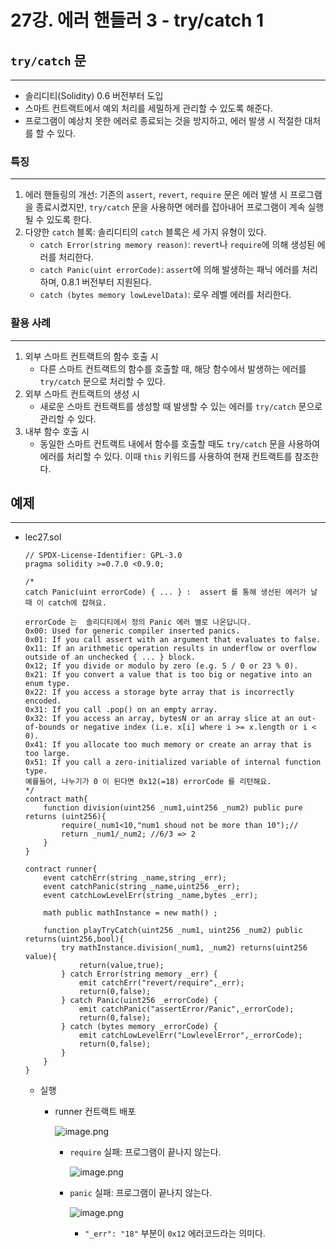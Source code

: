 # 27강. 에러 핸들러 3 - try/catch 1

## `try/catch` 문

---

- 솔리디티(Solidity) 0.6 버전부터 도입
- 스마트 컨트랙트에서 예외 처리를 세밀하게 관리할 수 있도록 해준다.
- 프로그램이 예상치 못한 에러로 종료되는 것을 방지하고, 에러 발생 시 적절한 대처를 할 수 있다.

### 특징

---

1. 에러 핸들링의 개선: 기존의 `assert`, `revert`, `require` 문은 에러 발생 시 프로그램을 종료시켰지만, `try/catch` 문을 사용하면 에러를 잡아내어 프로그램이 계속 실행될 수 있도록 한다.
2. 다양한 `catch` 블록: 솔리디티의 `catch` 블록은 세 가지 유형이 있다.
    - `catch Error(string memory reason)`: `revert`나 `require`에 의해 생성된 에러를 처리한다.
    - `catch Panic(uint errorCode)`: `assert`에 의해 발생하는 패닉 에러를 처리하며, 0.8.1 버전부터 지원된다.
    - `catch (bytes memory lowLevelData)`: 로우 레벨 에러를 처리한다.

### 활용 사례

---

1. 외부 스마트 컨트랙트의 함수 호출 시
    - 다른 스마트 컨트랙트의 함수를 호출할 때, 해당 함수에서 발생하는 에러를 `try/catch` 문으로 처리할 수 있다.
2. 외부 스마트 컨트랙트의 생성 시
    - 새로운 스마트 컨트랙트를 생성할 때 발생할 수 있는 에러를 `try/catch` 문으로 관리할 수 있다.
3. 내부 함수 호출 시
    - 동일한 스마트 컨트랙트 내에서 함수를 호출할 때도 `try/catch` 문을 사용하여 에러를 처리할 수 있다. 이때 `this` 키워드를 사용하여 현재 컨트랙트를 참조한다.

## 예제

---

- lec27.sol
    
    ```solidity
    // SPDX-License-Identifier: GPL-3.0
    pragma solidity >=0.7.0 <0.9.0;
            
    /*
    catch Panic(uint errorCode) { ... } :  assert 를 통해 생선된 에러가 날 때 이 catch에 잡혀요. 
    
    errorCode 는  솔리디티에서 정의 Panic 에러 별로 나온답니다. 
    0x00: Used for generic compiler inserted panics.
    0x01: If you call assert with an argument that evaluates to false.
    0x11: If an arithmetic operation results in underflow or overflow outside of an unchecked { ... } block.
    0x12; If you divide or modulo by zero (e.g. 5 / 0 or 23 % 0).
    0x21: If you convert a value that is too big or negative into an enum type.
    0x22: If you access a storage byte array that is incorrectly encoded.
    0x31: If you call .pop() on an empty array.
    0x32: If you access an array, bytesN or an array slice at an out-of-bounds or negative index (i.e. x[i] where i >= x.length or i < 0).
    0x41: If you allocate too much memory or create an array that is too large.
    0x51: If you call a zero-initialized variable of internal function type.
    예를들어, 나누기가 0 이 된다면 0x12(=18) errorCode 를 리턴해요.
    */
    contract math{    
        function division(uint256 _num1,uint256 _num2) public pure returns (uint256){
            require(_num1<10,"num1 shoud not be more than 10");//
            return _num1/_num2; //6/3 => 2
        }
    }
    
    contract runner{
        event catchErr(string _name,string _err);
        event catchPanic(string _name,uint256 _err);
        event catchLowLevelErr(string _name,bytes _err);
        
        math public mathInstance = new math() ;
        
        function playTryCatch(uint256 _num1, uint256 _num2) public returns(uint256,bool){
            try mathInstance.division(_num1, _num2) returns(uint256 value){
                return(value,true);
            } catch Error(string memory _err) {
                emit catchErr("revert/require",_err);
                return(0,false);
            } catch Panic(uint256 _errorCode) {
                emit catchPanic("assertError/Panic",_errorCode);
                return(0,false);
            } catch (bytes memory _errorCode) {
                emit catchLowLevelErr("LowlevelError",_errorCode);
                return(0,false);
            }
        } 
    }
    ```
    
    - 실행
        - runner 컨트랙트 배포
            
            ![image.png](27%E1%84%80%E1%85%A1%E1%86%BC%20%E1%84%8B%E1%85%A6%E1%84%85%E1%85%A5%20%E1%84%92%E1%85%A2%E1%86%AB%E1%84%83%E1%85%B3%E1%86%AF%E1%84%85%E1%85%A5%203%20-%20try%20catch%201%201c7b5a48de44808fb966f886186366f5/image.png)
            
            - `require` 실패: 프로그램이 끝나지 않는다.
                
                ![image.png](27%E1%84%80%E1%85%A1%E1%86%BC%20%E1%84%8B%E1%85%A6%E1%84%85%E1%85%A5%20%E1%84%92%E1%85%A2%E1%86%AB%E1%84%83%E1%85%B3%E1%86%AF%E1%84%85%E1%85%A5%203%20-%20try%20catch%201%201c7b5a48de44808fb966f886186366f5/image%201.png)
                
            - `panic` 실패: 프로그램이 끝나지 않는다.
                
                ![image.png](27%E1%84%80%E1%85%A1%E1%86%BC%20%E1%84%8B%E1%85%A6%E1%84%85%E1%85%A5%20%E1%84%92%E1%85%A2%E1%86%AB%E1%84%83%E1%85%B3%E1%86%AF%E1%84%85%E1%85%A5%203%20-%20try%20catch%201%201c7b5a48de44808fb966f886186366f5/image%202.png)
                
                - `"_err": "18"` 부분이 `0x12` 에러코드라는 의미다.
